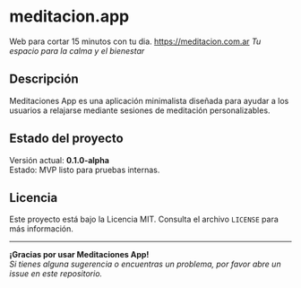 # meditacion.app
Web para cortar 15 minutos con tu dia.
 https://meditacion.com.ar
_Tu espacio para la calma y el bienestar_

## Descripción
Meditaciones App es una aplicación minimalista diseñada para ayudar a los usuarios a relajarse mediante sesiones de meditación personalizables.

## Estado del proyecto
Versión actual: **0.1.0-alpha**  
Estado: MVP listo para pruebas internas.

## Licencia
Este proyecto está bajo la Licencia MIT. Consulta el archivo `LICENSE` para más información.

---

**¡Gracias por usar Meditaciones App!**  
_Si tienes alguna sugerencia o encuentras un problema, por favor abre un issue en este repositorio._
